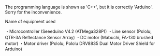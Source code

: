 The programming language is shown as 'C++', but it is correctly 'Arduino'. Sorry for the inconvenience.

Name of equipment used

・Microcontroller (Seeeduino V4.2 (ATMega328P))
・Line sensor (Pololu, QTR-3A Reflectance Sensor Array)
・DC motor (Mabuchi, FA-130 brushed motor)
・Motor driver (Pololu, Pololu DRV8835 Dual Motor Driver Shield for Arduino)
